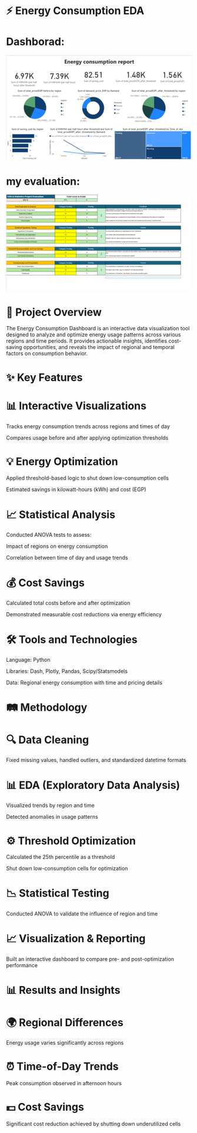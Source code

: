 # ⚡ Energy Consumption EDA






# Dashborad:
![Your Caption](dashboard.PNG)






# my evaluation:
![Your Caption](gd.PNG)




# 🌟 Project Overview
The Energy Consumption Dashboard is an interactive data visualization tool designed to analyze and optimize energy usage patterns across various regions and time periods. It provides actionable insights, identifies cost-saving opportunities, and reveals the impact of regional and temporal factors on consumption behavior.

# ✨ Key Features


# 📊 Interactive Visualizations
Tracks energy consumption trends across regions and times of day

Compares usage before and after applying optimization thresholds

# 💡 Energy Optimization
Applied threshold-based logic to shut down low-consumption cells

Estimated savings in kilowatt-hours (kWh) and cost (EGP)

# 📈 Statistical Analysis
Conducted ANOVA tests to assess:

Impact of regions on energy consumption

Correlation between time of day and usage trends

# 💰 Cost Savings
Calculated total costs before and after optimization

Demonstrated measurable cost reductions via energy efficiency


# 🛠 Tools and Technologies
Language: Python

Libraries: Dash, Plotly, Pandas, Scipy/Statsmodels

Data: Regional energy consumption with time and pricing details


# 🛤 Methodology
# 🔍 Data Cleaning
Fixed missing values, handled outliers, and standardized datetime formats

# 📊 EDA (Exploratory Data Analysis)
Visualized trends by region and time

Detected anomalies in usage patterns


# ⚙️ Threshold Optimization
Calculated the 25th percentile as a threshold

Shut down low-consumption cells for optimization

# 📉 Statistical Testing
Conducted ANOVA to validate the influence of region and time


# 📈 Visualization & Reporting
Built an interactive dashboard to compare pre- and post-optimization performance



# 📊 Results and Insights

# 🌍 Regional Differences
Energy usage varies significantly across regions


# ⏰ Time-of-Day Trends
Peak consumption observed in afternoon hours


# 💵 Cost Savings
Significant cost reduction achieved by shutting down underutilized cells

